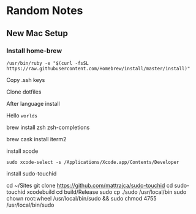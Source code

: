 # Random Notes

## New Mac Setup

### Install home-brew

```
/usr/bin/ruby -e "$(curl -fsSL https://raw.githubusercontent.com/Homebrew/install/master/install)"
```


Copy .ssh keys

Clone dotfiles


After language install

Hello `worlds`


brew install zsh zsh-completions


brew cask install iterm2


install xcode
```
sudo xcode-select -s /Applications/Xcode.app/Contents/Developer
```

install sudo-touchid

cd ~/Sites
git clone https://github.com/mattrajca/sudo-touchid
cd sudo-touchid
xcodebuild
cd build/Release
sudo cp ./sudo /usr/local/bin
sudo chown root:wheel /usr/local/bin/sudo && sudo chmod 4755 /usr/local/bin/sudo
